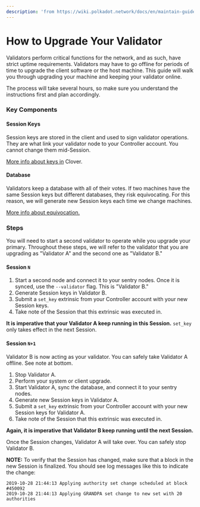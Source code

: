 ```yaml
---
description: 'from https://wiki.polkadot.network/docs/en/maintain-guides-how-to-upgrade'
---
```


# How to Upgrade Your Validator

Validators perform critical functions for the network, and as such, have strict uptime requirements. Validators may have to go offline for periods of time to upgrade the client software or the host machine. This guide will walk you through upgrading your machine and keeping your validator online.

The process will take several hours, so make sure you understand the instructions first and plan accordingly.

### Key Components

#### Session Keys

Session keys are stored in the client and used to sign validator operations. They are what link your validator node to your Controller account. You cannot change them mid-Session.

[More info about keys in](https://wiki.polkadot.network/docs/en/learn-keys) Clover.

#### Database

Validators keep a database with all of their votes. If two machines have the same Session keys but different databases, they risk equivocating. For this reason, we will generate new Session keys each time we change machines.

[More info about equivocation.](https://wiki.polkadot.network/docs/en/learn-staking#slashing)

### Steps

You will need to start a second validator to operate while you upgrade your primary. Throughout these steps, we will refer to the validator that you are upgrading as "Validator A" and the second one as "Validator B."

#### Session `N`

1. Start a second node and connect it to your sentry nodes. Once it is synced, use the `--validator` flag. This is "Validator B."
2. Generate Session keys in Validator B.
3. Submit a `set_key` extrinsic from your Controller account with your new Session keys.
4. Take note of the Session that this extrinsic was executed in.

**It is imperative that your Validator A keep running in this Session.** `set_key` only takes effect in the next Session.

#### Session `N+1`

Validator B is now acting as your validator. You can safely take Validator A offline. See note at bottom.

1. Stop Validator A.
2. Perform your system or client upgrade.
3. Start Validator A, sync the database, and connect it to your sentry nodes.
4. Generate new Session keys in Validator A.
5. Submit a `set_key` extrinsic from your Controller account with your new Session keys for Validator A.
6. Take note of the Session that this extrinsic was executed in.

**Again, it is imperative that Validator B keep running until the next Session.**

Once the Session changes, Validator A will take over. You can safely stop Validator B.

**NOTE:** To verify that the Session has changed, make sure that a block in the new Session is finalized. You should see log messages like this to indicate the change:

```text
2019-10-28 21:44:13 Applying authority set change scheduled at block #450092
2019-10-28 21:44:13 Applying GRANDPA set change to new set with 20 authorities
```

